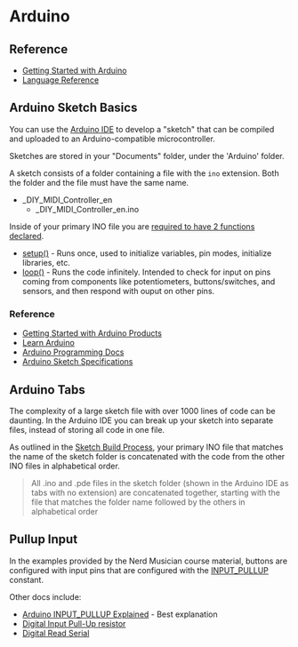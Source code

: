 # Arduino

## Reference

* [Getting Started with Arduino][]
* [Language Reference][]

[Getting Started with Arduino]: https://docs.arduino.cc/learn/starting-guide/getting-started-arduino/
[Language Reference]: https://www.arduino.cc/reference/en/

## Arduino Sketch Basics

You can use the [Arduino IDE][] to develop a "sketch" that can be compiled and
uploaded to an Arduino-compatible microcontroller.

Sketches are stored in your "Documents" folder, under the 'Arduino' folder.

A sketch consists of a folder containing a file with the `ino` extension. Both
the folder and the file must have the same name.

* _DIY_MIDI_Controller_en
  * _DIY_MIDI_Controller_en.ino

Inside of your primary INO file you are
[required to have 2 functions declared][setup and loop].

* [setup()][] - Runs once, used to initialize variables, pin modes, initialize
  libraries, etc.
* [loop()][] - Runs the code infinitely. Intended to check for input on pins
  coming from components like potentiometers, buttons/switches, and sensors,
  and then respond with ouput on other pins.

### Reference

* [Getting Started with Arduino Products][]
* [Learn Arduino][]
* [Arduino Programming Docs][]
* [Arduino Sketch Specifications][]

[Arduino IDE]: https://docs.arduino.cc/software/ide/
[setup and loop]: https://docs.arduino.cc/learn/programming/sketches/#setup-and-loop
[setup()]: https://www.arduino.cc/reference/en/language/structure/sketch/setup/
[loop()]: https://www.arduino.cc/reference/en/language/structure/sketch/loop/
[Getting Started with Arduino Products]: https://www.arduino.cc/en/Guide
[Learn Arduino]: https://docs.arduino.cc/learn/
[Arduino Programming Docs]: https://docs.arduino.cc/programming/
[Arduino Sketch Specifications]: https://arduino.github.io/arduino-cli/0.20/sketch-specification/

## Arduino Tabs

The complexity of a large sketch file with over 1000 lines of code can be
daunting. In the Arduino IDE you can break up your sketch into separate files,
instead of storing all code in one file.

As outlined in the [Sketch Build Process][], your primary INO file that matches
the name of the sketch folder is concatenated with the code from the other INO
files in alphabetical order.

> All .ino and .pde files in the sketch folder (shown in the Arduino IDE as tabs
> with no extension) are concatenated together, starting with the file that
> matches the folder name followed by the others in alphabetical order

[Sketch Build Process]: https://arduino.github.io/arduino-cli/1.0/sketch-build-process/

## Pullup Input

In the examples provided by the Nerd Musician course material, buttons are
configured with input pins that are configured with the [INPUT_PULLUP][]
constant.

Other docs include:

* [Arduino INPUT_PULLUP Explained][] - Best explanation
* [Digital Input Pull-Up resistor][]
* [Digital Read Serial][]

[INPUT_PULLUP]: https://www.arduino.cc/reference/en/language/variables/constants/inputoutputpullup/
[Arduino INPUT_PULLUP Explained]: https://roboticsbackend.com/arduino-input_pullup-pinmode/
[Digital Input Pull-Up resistor]: https://www.arduino.cc/en/Tutorial/DigitalInputPullup
[Digital Read Serial]: https://docs.arduino.cc/built-in-examples/basics/DigitalReadSerial/
